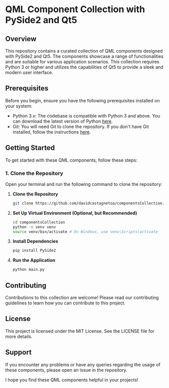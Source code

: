 # QML Component Collection with PySide2 and Qt5

## Overview

This repository contains a curated collection of QML components designed with PySide2 and Qt5. The components showcase a range of functionalities and are suitable for various application scenarios. This collection requires Python 3 or higher and utilizes the capabilities of Qt5 to provide a sleek and modern user interface.

## Prerequisites

Before you begin, ensure you have the following prerequisites installed on your system:

- Python 3.x: The codebase is compatible with Python 3 and above. You can download the latest version of Python [here](https://www.python.org/downloads/).
- Git: You will need Git to clone the repository. If you don't have Git installed, follow the instructions [here](https://git-scm.com/book/en/v2/Getting-Started-Installing-Git).

## Getting Started

To get started with these QML components, follow these steps:

### 1. Clone the Repository

Open your terminal and run the following command to clone the repository:

1. **Clone the Repository**

   ```bash
   git clone https://github.com/davidcastagnetoa/componentsCollection.git
   ```

2. **Set Up Virtual Environment (Optional, but Recommended)**

   ```bash
   cd componentsCollection
   python -m venv venv
   source venv/bin/activate # On Windows, use venv\Scripts\activate
   ```

3. **Install Dependencies**

   ```bash
   pip install PySide2
   ```

4. **Run the Application**

   ```bash
   python main.py
   ```

## Contributing

Contributions to this collection are welcome! Please read our contributing guidelines to learn how you can contribute to this project.

## License

This project is licensed under the MIT License. See the LICENSE file for more details.

## Support

If you encounter any problems or have any queries regarding the usage of these components, please open an issue in the repository.

I hope you find these QML components helpful in your projects!
